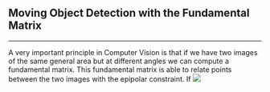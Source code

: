 ## Moving Object Detection with the Fundamental Matrix 
---------
A very important principle in Computer Vision is that if we have two images of the same general area but at different angles we can compute a fundamental matrix.
This fundamental matrix is able to relate points between the two images with the epipolar constraint. 
If <img src="https://latex.codecogs.com/gif.latex?(x_1, y_1) \text{and} (x_2, y_2) \text{correspond to the same point just in different images, then the relation is that" /> 


